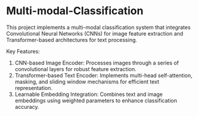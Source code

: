 # Multi-modal-Classification
This project implements a multi-modal classification system that integrates Convolutional Neural Networks (CNNs) for image feature extraction and Transformer-based architectures for text processing.

Key Features:
1) CNN-based Image Encoder: Processes images through a series of convolutional layers for robust feature extraction.
2) Transformer-based Text Encoder: Implements multi-head self-attention, masking, and sliding window mechanisms for efficient text representation.
3) Learnable Embedding Integration: Combines text and image embeddings using weighted parameters to enhance classification accuracy.
